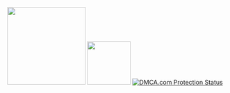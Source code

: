 <img height="180em" src="https://github-readme-stats.vercel.app/api?username=HoldUpAMinute&show_icons=true&hide_border=true&&count_private=true&include_all_commits=true" />
<img height="100em" src="https://discord.c99.nl/widget/theme-1/948147084924690492.png" />
<a href="//www.dmca.com/Protection/Status.aspx?ID=ad974f22-b6a8-4c39-b1d2-edc9468d7aa0" title="DMCA.com Protection Status" class="dmca-badge"> <img src ="https://images.dmca.com/Badges/dmca-badge-w250-5x1-07.png?ID=ad974f22-b6a8-4c39-b1d2-edc9468d7aa0"  alt="DMCA.com Protection Status" /></a>  <script src="https://images.dmca.com/Badges/DMCABadgeHelper.min.js"> </script>
